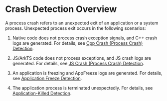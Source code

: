 # Crash Detection Overview
<!--Kit: Performance Analysis Kit-->
<!--Subsystem: HiviewDFX-->
<!--Owner: @chenshi51-->
<!--Designer: @Maplestory91-->
<!--Tester: @gcw_KuLfPSbe-->
<!--Adviser: @foryourself-->

A process crash refers to an unexpected exit of an application or a system process. Unexpected process exit occurs in the following scenarios:

1. Native code does not process crash exception signals, and C++ crash logs are generated. For details, see [Cpp Crash (Process Crash) Detection](cppcrash-guidelines.md).

2. JS/ArkTS code does not process exceptions, and JS crash logs are generated. For details, see [JS Crash (Process Crash) Detection](jscrash-guidelines.md).

3. An application is freezing and AppFreeze logs are generated. For details, see [Application Freeze Detection](appfreeze-guidelines.md).

4. The application process is terminated unexpectedly. For details, see [Application-Killed Detection](https://developer.huawei.com/consumer/en/doc/best-practices/bpta-stability-runtime-appkilled-detection).
